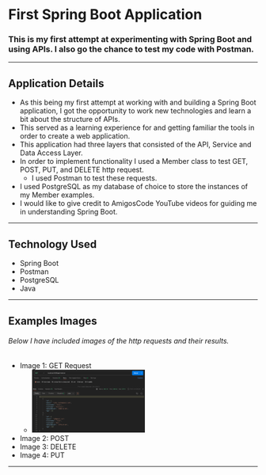 # **First Spring Boot Application**
### This is my first attempt at experimenting with Spring Boot and using APIs. I also go the chance to test my code with Postman.
-----
## **Application Details**
- As this being my first attempt at working with and building a Spring Boot application, I got the opportunity to work new technologies and learn a bit about the structure of APIs.
- This served as a learning experience for and getting familiar the tools in order to create a web application.
- This application had three layers that consisted of the API, Service and Data Access Layer.
- In order to implement functionality I used a Member class to test GET, POST, PUT, and DELETE http request.
  - I used Postman to test these requests.
- I used PostgreSQL as my database of choice to store the instances of my Member examples.
- I would like to give credit to AmigosCode YouTube videos for guiding me in understanding Spring Boot.
-----
## **Technology Used**
- Spring Boot
- Postman
- PostgreSQL
- Java

-----
## **Examples Images**
###### Below I have included images of the http requests and their results.
- Image 1: GET Request
  - <img src="https://github.com/Andi-Cast/FirstSpringBootApplication/blob/main/ExampleScreenshots/GET_Example.png" height="auto" width="50%" >
- Image 2: POST
  <img src="" height="auto" width="50%" >
- Image 3: DELETE
  <img src="" height="auto" width="50%" >
- Image 4: PUT
  <img src="" height="auto" width="50%" >
-----

